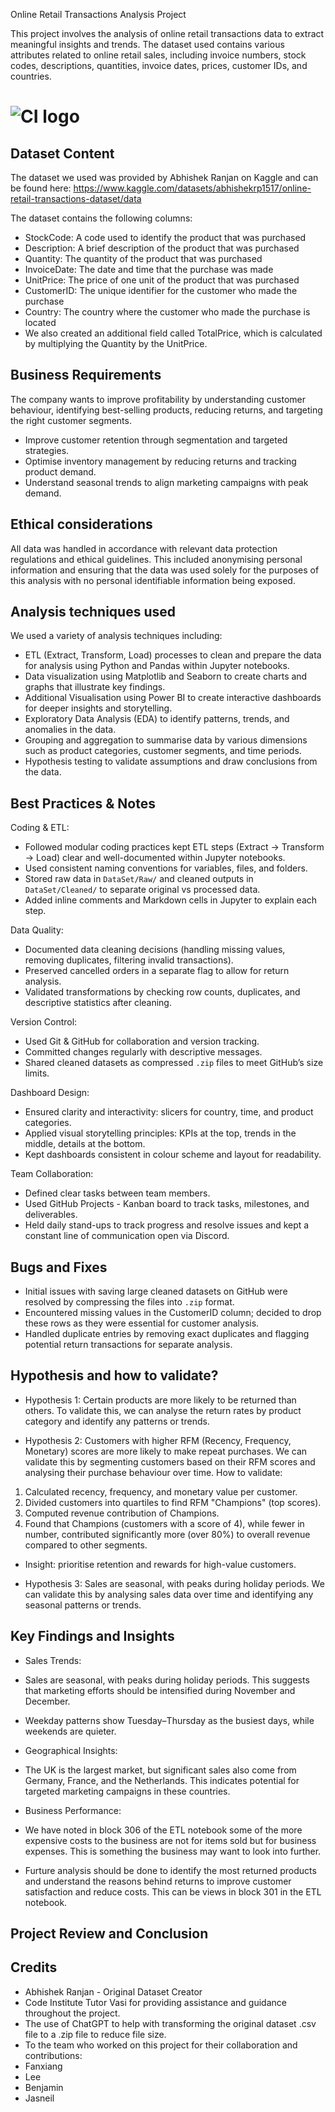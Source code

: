 Online Retail Transactions Analysis Project


This project involves the analysis of online retail transactions data to extract meaningful insights and trends. The dataset used contains various attributes related to online retail sales, including invoice numbers, stock codes, descriptions, quantities, invoice dates, prices, customer IDs, and countries.



# ![CI logo](https://codeinstitute.s3.amazonaws.com/fullstack/ci_logo_small.png)



## Dataset Content
The dataset we used was provided by Abhishek Ranjan on Kaggle and can be found here: https://www.kaggle.com/datasets/abhishekrp1517/online-retail-transactions-dataset/data

The dataset contains the following columns:
- StockCode: A code used to identify the product that was purchased
- Description: A brief description of the product that was purchased
- Quantity: The quantity of the product that was purchased
- InvoiceDate: The date and time that the purchase was made
- UnitPrice: The price of one unit of the product that was purchased
- CustomerID: The unique identifier for the customer who made the purchase
- Country: The country where the customer who made the purchase is located
- We also created an additional field called TotalPrice, which is calculated by multiplying the Quantity by the UnitPrice.


## Business Requirements
The company wants to improve profitability by understanding customer behaviour, identifying best-selling products, reducing returns, and targeting the right customer segments.
- Improve customer retention through segmentation and targeted strategies.
- Optimise inventory management by reducing returns and tracking product demand.
- Understand seasonal trends to align marketing campaigns with peak demand.

## Ethical considerations
All data was handled in accordance with relevant data protection regulations and ethical guidelines. This included anonymising personal information and ensuring that the data was used solely for the purposes of this analysis with no personal identifiable information being exposed. 

## Analysis techniques used
We used a variety of analysis techniques including:
- ETL (Extract, Transform, Load) processes to clean and prepare the data for analysis using Python and Pandas within Jupyter notebooks.
- Data visualization using Matplotlib and Seaborn to create charts and graphs that illustrate key findings.
- Additional Visualisation using Power BI to create interactive dashboards for deeper insights and storytelling.
- Exploratory Data Analysis (EDA) to identify patterns, trends, and anomalies in the data.
- Grouping and aggregation to summarise data by various dimensions such as product categories, customer segments, and time periods.
- Hypothesis testing to validate assumptions and draw conclusions from the data.


## Best Practices & Notes
Coding & ETL:
- Followed modular coding practices kept ETL steps (Extract → Transform → Load) clear and well-documented within Jupyter notebooks.
- Used consistent naming conventions for variables, files, and folders.
- Stored raw data in `DataSet/Raw/` and cleaned outputs in `DataSet/Cleaned/` to separate original vs processed data.
- Added inline comments and Markdown cells in Jupyter to explain each step.

Data Quality:
- Documented data cleaning decisions (handling missing values, removing duplicates, filtering invalid transactions).
- Preserved cancelled orders in a separate flag to allow for return analysis.
- Validated transformations by checking row counts, duplicates, and descriptive statistics after cleaning.

Version Control:
- Used Git & GitHub for collaboration and version tracking.
- Committed changes regularly with descriptive messages.
- Shared cleaned datasets as compressed `.zip` files to meet GitHub’s size limits.

Dashboard Design:
- Ensured clarity and interactivity: slicers for country, time, and product categories.
- Applied visual storytelling principles: KPIs at the top, trends in the middle, details at the bottom.
- Kept dashboards consistent in colour scheme and layout for readability.

Team Collaboration:
- Defined clear tasks between team members.
- Used GitHub Projects - Kanban board to track tasks, milestones, and deliverables.
- Held daily stand-ups to track progress and resolve issues and kept a constant line of communication open via Discord.

## Bugs and Fixes
- Initial issues with saving large cleaned datasets on GitHub were resolved by compressing the files into `.zip` format.
- Encountered missing values in the CustomerID column; decided to drop these rows as they were essential for customer analysis.
- Handled duplicate entries by removing exact duplicates and flagging potential return transactions for separate analysis.

## Hypothesis and how to validate?
- Hypothesis 1: Certain products are more likely to be returned than others. To validate this, we can analyse the return rates by product category and identify any patterns or trends.

- Hypothesis 2: Customers with higher RFM (Recency, Frequency, Monetary) scores are more likely to make repeat purchases. We can validate this by segmenting customers based on their RFM scores and analysing their purchase behaviour over time.
How to validate:
1. Calculated recency, frequency, and monetary value per customer.
2. Divided customers into quartiles to find RFM "Champions" (top scores).
3. Computed revenue contribution of Champions.
4. Found that Champions (customers with a score of 4), while fewer in number, contributed significantly more (over 80%) to overall revenue compared to other segments.
- Insight: prioritise retention and rewards for high-value customers.

- Hypothesis 3: Sales are seasonal, with peaks during holiday periods. We can validate this by analysing sales data over time and identifying any seasonal patterns or trends.


## Key Findings and Insights
- Sales Trends:
- Sales are seasonal, with peaks during holiday periods. This suggests that marketing efforts should be intensified during November and December.
- Weekday patterns show Tuesday–Thursday as the busiest days, while weekends are quieter.

- Geographical Insights:
- The UK is the largest market, but significant sales also come from Germany, France, and the Netherlands. This indicates potential for targeted marketing campaigns in these countries.

- Business Performance:
- We have noted in block 306 of the ETL notebook some of the more expensive costs to the business are not for items sold but for business expenses. This is something the business may want to look into further.
- Furture analysis should be done to identify the most returned products and understand the reasons behind returns to improve customer satisfaction and reduce costs. This can be views in block 301 in the ETL notebook.

## Project Review and Conclusion



## Credits
- Abhishek Ranjan - Original Dataset Creator
- Code Institute Tutor Vasi for providing assistance and guidance throughout the project.   
- The use of ChatGPT to help with transforming the original dataset .csv file to a .zip file to reduce file size.
- To the team who worked on this project for their collaboration and contributions:
- Fanxiang
- Lee
- Benjamin
- Jasneil